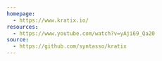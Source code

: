 ```yaml
---
homepage:
  - https://www.kratix.io/
resources:
  - https://www.youtube.com/watch?v=yAji69_Qa20
source:
  - https://github.com/syntasso/kratix
---
```

